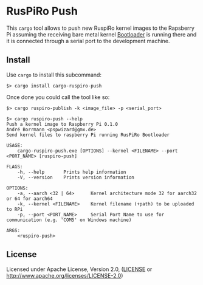 # RusPiRo Push

This `cargo` tool allows to push new RuspiRo kernel images to the Rapsberry Pi assuming the receiving
bare metal kernel [Bootloader](https://www.github.com/RuspiRo/loader) is running there and it is
connected through a serial port to the development machine.

## Install
Use `cargo` to install this subcommand:
```
$> cargo install cargo-ruspiro-push
```

Once done you could call the tool like so:
```
$> cargo ruspiro-publish -k <image_file> -p <serial_port>
```

```
$> cargo ruspiro-push --help
Push a kernel image to Raspberry Pi 0.1.0
André Borrmann <pspwizard@gmx.de>
Send kernel files to raspberry Pi running RusPiRo Bootloader

USAGE:
    cargo-ruspiro-push.exe [OPTIONS] --kernel <FILENAME> --port <PORT_NAME> [ruspiro-push]

FLAGS:
    -h, --help       Prints help information
    -V, --version    Prints version information

OPTIONS:
    -a, --aarch <32 | 64>      Kernel architecture mode 32 for aarch32 or 64 for aarch64
    -k, --kernel <FILENAME>    Kernel filename (+path) to be uploaded to RPi
    -p, --port <PORT_NAME>     Serial Port Name to use for communication (e.g. 'COM5' on Windows machine)

ARGS:
    <ruspiro-push>
```

## License
Licensed under Apache License, Version 2.0, ([LICENSE](LICENSE) or http://www.apache.org/licenses/LICENSE-2.0)